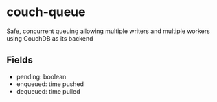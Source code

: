 # couch-queue

Safe, concurrent queuing allowing multiple writers
and multiple workers using CouchDB as its backend

## Fields
* pending: boolean
* enqueued: time pushed
* dequeued: time pulled

